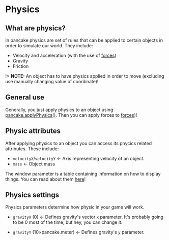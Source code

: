 # Physics

## What are physics?

In pancake physics are set of rules that can be applied to certain objects in order to simulate our world. They include:
- Velocity and acceleration (with the use of [forces](http://mightypancake.games/#/documentation/topics/forces))
- Gravity
- Friction

!> **NOTE:** An object has to have physics applied in order to move (excluding use manually changing value of coordinate)!

## General use

Generally, you just apply physics to an object using [pancake.applyPhysics()](http://mightypancake.games/#/documentation/functions/pancake.applyPhysics()). Then you can apply forces to [forces](http://mightypancake.games/#/documentation/topics/forces))!

## Physic attributes

After applying physics to an object you can access its phycics related attributes. These include:
- `velocityX`/`velocityY` <- Axis representing velocity of an object.
- `mass` <- Object mass

The window parameter is a table containing information on how to display things. You can read about them [here](http://mightypancake.games/#/documentation/topics/pancake_canvas?id=attributes)!
## Physics settings

Physics parameters determine how physic in your game will work.

* `gravityX` (0) <- Defines gravity's vector `x` parameter. It's probably going to be 0 most of the time, but hey, you can change it.

* `gravityY` (10×pancake.meter) <- Defines gravity's `y` parameter.
